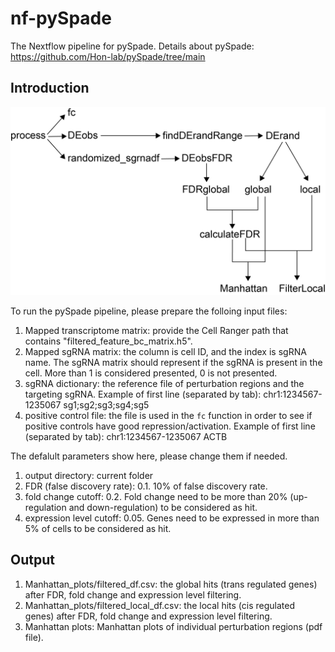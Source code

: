 # nf-pySpade
The Nextflow pipeline for pySpade. 
Details about pySpade: https://github.com/Hon-lab/pySpade/tree/main

## Introduction 
![Over-view](./Workflow.png "Overview")

To run the pySpade pipeline, please prepare the folloing input files:
1. Mapped transcriptome matrix: provide the Cell Ranger path that contains "filtered_feature_bc_matrix.h5".
2. Mapped sgRNA matrix: the column is cell ID, and the index is sgRNA name. The sgRNA matrix should represent if the sgRNA is present in the cell. More than 1 is considered presented, 0 is not presented.
3. sgRNA dictionary: the reference file of perturbation regions and the targeting sgRNA. Example of first line (separated by tab):
   chr1:1234567-1235067 sg1;sg2;sg3;sg4;sg5
4. positive control file: the file is used in the `fc` function in order to see if positive controls have good repression/activation. Example of first line (separated by tab):
   chr1:1234567-1235067  ACTB

The defalult parameters show here, please change them if needed. 
1. output directory: current folder
2. FDR (false discovery rate): 0.1. 10% of false discovery rate.
3. fold change cutoff: 0.2. Fold change need to be more than 20% (up-regulation and down-regulation) to be considered as hit.
4. expression level cutoff: 0.05. Genes need to be expressed in more than 5% of cells to be considered as hit.

## Output 
1. Manhattan_plots/filtered_df.csv: the global hits (trans regulated genes) after FDR, fold change and expression level filtering.
2. Manhattan_plots/filtered_local_df.csv: the local hits (cis regulated genes) after FDR, fold change and expression level filtering.
3. Manhattan plots: Manhattan plots of individual perturbation regions (pdf file). 

